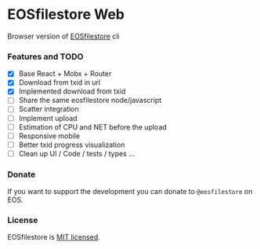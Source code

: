 # EOSfilestore Web

Browser version of [EOSfilestore](https://github.com/grigio/eosfilestore#-eosfilestore) cli

### Features and TODO

- [x] Base React + Mobx + Router
- [x] Download from txid in url
- [x] Implemented download from txid 
- [ ] Share the same eosfilestore node/javascript
- [ ] Scatter integration
- [ ] Implement upload
- [ ] Estimation of CPU and NET before the upload
- [ ] Responsive mobile
- [ ] Better txid progress visualization
- [ ] Clean up UI / Code / tests / types ...

### Donate

If you want to support the development you can donate to `@eosfilestore` on EOS.

### License

EOSfilestore is [MIT licensed](./LICENSE).